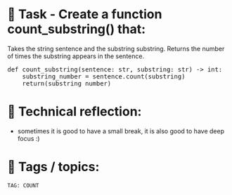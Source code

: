 # 📝 Task - Create a function count_substring() that:

Takes the string sentence and the substring substring. Returns the number of times the substring appears in the sentence.  
<pre>
def count_substring(sentence: str, substring: str) -> int:
    substring_number = sentence.count(substring)
    return(substring_number)
</pre>

# 💭 Technical reflection: 
- sometimes it is good to have a small break, it is also good to have deep focus :)

# 🔖 Tags / topics:
`TAG: COUNT`  
